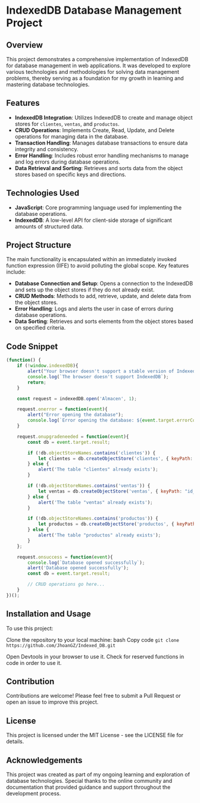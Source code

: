# IndexedDB Database Management Project

## Overview

This project demonstrates a comprehensive implementation of IndexedDB for database management in web applications. It was developed to explore various technologies and methodologies for solving data management problems, thereby serving as a foundation for my growth in learning and mastering database technologies.

## Features

- **IndexedDB Integration**: Utilizes IndexedDB to create and manage object stores for `clientes`, `ventas`, and `productos`.
- **CRUD Operations**: Implements Create, Read, Update, and Delete operations for managing data in the database.
- **Transaction Handling**: Manages database transactions to ensure data integrity and consistency.
- **Error Handling**: Includes robust error handling mechanisms to manage and log errors during database operations.
- **Data Retrieval and Sorting**: Retrieves and sorts data from the object stores based on specific keys and directions.

## Technologies Used

- **JavaScript**: Core programming language used for implementing the database operations.
- **IndexedDB**: A low-level API for client-side storage of significant amounts of structured data.

## Project Structure

The main functionality is encapsulated within an immediately invoked function expression (IIFE) to avoid polluting the global scope. Key features include:

- **Database Connection and Setup**: Opens a connection to the IndexedDB and sets up the object stores if they do not already exist.
- **CRUD Methods**: Methods to add, retrieve, update, and delete data from the object stores.
- **Error Handling**: Logs and alerts the user in case of errors during database operations.
- **Data Sorting**: Retrieves and sorts elements from the object stores based on specified criteria.

## Code Snippet

```javascript
(function() {
    if (!window.indexedDB){ 
        alert("Your browser doesn't support a stable version of IndexedDB.");
        console.log(`The browser doesn't support IndexedDB`);
        return;
    }

    const request = indexedDB.open('Almacen', 1);

    request.onerror = function(event){ 
        alert("Error opening the database");
        console.log(`Error opening the database: ${event.target.errorCode}`);
    }

    request.onupgradeneeded = function(event){
        const db = event.target.result;

        if (!db.objectStoreNames.contains('clientes')) {
            let clientes = db.createObjectStore('clientes', { keyPath: "id_cliente", autoIncrement: false });
        } else {
            alert('The table "clientes" already exists');
        }

        if (!db.objectStoreNames.contains('ventas')) {
            let ventas = db.createObjectStore('ventas', { keyPath: "id_venta", autoIncrement: true });
        } else {
            alert('The table "ventas" already exists');
        }

        if (!db.objectStoreNames.contains('productos')) {
            let productos = db.createObjectStore('productos', { keyPath: "id_producto", autoIncrement: true });
        } else {
            alert('The table "productos" already exists');
        }
    };

    request.onsuccess = function(event){
        console.log(`Database opened successfully`);
        alert('Database opened successfully');
        const db = event.target.result;

        // CRUD operations go here...
    }
})();
```
## Installation and Usage
To use this project:

Clone the repository to your local machine:
bash
Copy code
```git clone https://github.com/JhoanGZ/Indexed_DB.git```

Open Devtools in your browser to use it.
Check for reserved functions in code in order to use it.

## Contribution
Contributions are welcome! Please feel free to submit a Pull Request or open an issue to improve this project.

## License
This project is licensed under the MIT License - see the LICENSE file for details.

## Acknowledgements
This project was created as part of my ongoing learning and exploration of database technologies. 
Special thanks to the online community and documentation that provided guidance and support throughout the development process.


